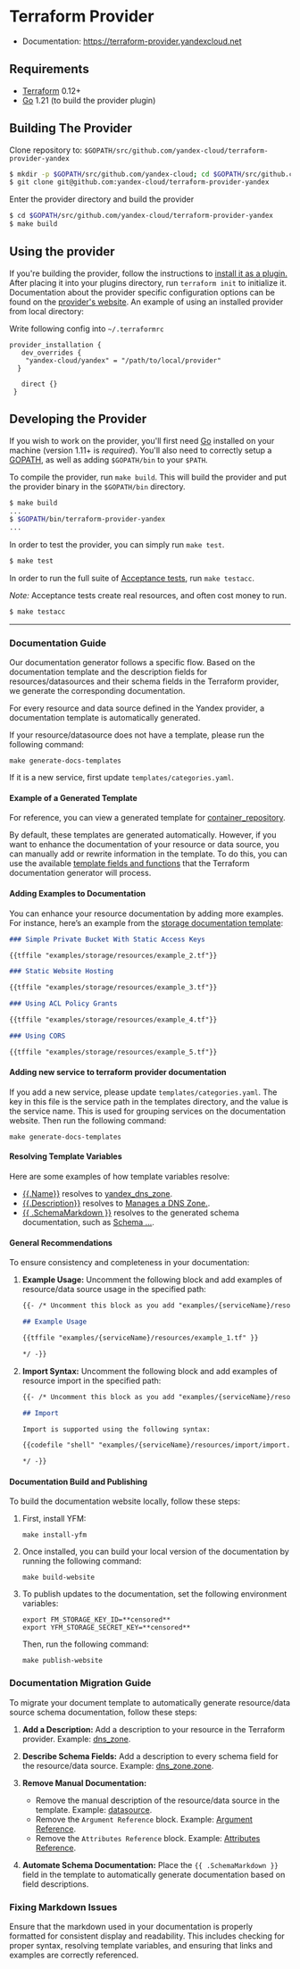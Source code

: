 Terraform Provider
==================

- Documentation: https://terraform-provider.yandexcloud.net

Requirements
------------

- [Terraform](https://www.terraform.io/downloads.html) 0.12+
- [Go](https://golang.org/doc/install) 1.21 (to build the provider plugin)

Building The Provider
---------------------

Clone repository to: `$GOPATH/src/github.com/yandex-cloud/terraform-provider-yandex`

```sh
$ mkdir -p $GOPATH/src/github.com/yandex-cloud; cd $GOPATH/src/github.com/yandex-cloud
$ git clone git@github.com:yandex-cloud/terraform-provider-yandex
```

Enter the provider directory and build the provider

```sh
$ cd $GOPATH/src/github.com/yandex-cloud/terraform-provider-yandex
$ make build
```

Using the provider
----------------------
If you're building the provider, follow the instructions
to [install it as a plugin.](https://www.terraform.io/docs/plugins/basics.html#installing-plugins) After placing it into
your plugins directory, run `terraform init` to initialize it. Documentation about the provider specific configuration
options can be found on
the [provider's website](https://registry.terraform.io/providers/yandex-cloud/yandex/latest/docs).
An example of using an installed provider from local directory:

Write following config into  `~/.terraformrc`

```
provider_installation {
   dev_overrides {
    "yandex-cloud/yandex" = "/path/to/local/provider"
  }

   direct {}
 }
```

Developing the Provider
---------------------------

If you wish to work on the provider, you'll first need [Go](http://www.golang.org) installed on your machine (version
1.11+ is *required*). You'll also need to correctly setup a [GOPATH](http://golang.org/doc/code.html#GOPATH), as well as
adding `$GOPATH/bin` to your `$PATH`.

To compile the provider, run `make build`. This will build the provider and put the provider binary in the `$GOPATH/bin`
directory.

```sh
$ make build
...
$ $GOPATH/bin/terraform-provider-yandex
...
```

In order to test the provider, you can simply run `make test`.

```sh
$ make test
```

In order to run the full suite
of [Acceptance tests](https://www.terraform.io/docs/extend/testing/acceptance-tests/index.html), run `make testacc`.

*Note:* Acceptance tests create real resources, and often cost money to run.

```sh
$ make testacc
```

---

### Documentation Guide

Our documentation generator follows a specific flow. Based on the documentation template and the description fields for
resources/datasources and their schema fields in the Terraform provider, we generate the corresponding documentation.

For every resource and data source defined in the Yandex provider, a documentation template is automatically generated.

If your resource/datasource does not have a template, please run the following command:

```shell
make generate-docs-templates
```

If it is a new service, first update `templates/categories.yaml`.

#### Example of a Generated Template

For reference, you can view a generated template
for [container_repository](https://github.com/yandex-cloud/terraform-provider-yandex/blob/73a0085f4192c78cc657b6c6a92d9bc0b94c0a5d/templates/container_repository).

By default, these templates are generated automatically. However, if you want to enhance the documentation of your
resource or data source, you can manually add or rewrite information in the template. To do this, you can use the
available [template fields and functions](https://github.com/hashicorp/terraform-plugin-docs?tab=readme-ov-file#templates)
that the Terraform documentation generator will process.

#### Adding Examples to Documentation

You can enhance your resource documentation by adding more examples. For instance, here’s an example from
the [storage documentation template](https://github.com/yandex-cloud/terraform-provider-yandex/blob/73a0085f4192c78cc657b6c6a92d9bc0b94c0a5d/templates):

```md
### Simple Private Bucket With Static Access Keys

{{tffile "examples/storage/resources/example_2.tf"}}

### Static Website Hosting

{{tffile "examples/storage/resources/example_3.tf"}}

### Using ACL Policy Grants

{{tffile "examples/storage/resources/example_4.tf"}}

### Using CORS

{{tffile "examples/storage/resources/example_5.tf"}}
```

#### Adding new service to terraform provider documentation

If you add a new service, please update `templates/categories.yaml`. The key in this file is the service path in the
templates directory, and the value is the service name. This is used for grouping services on the documentation website.
Then run the following command:

```shell
make generate-docs-templates
```

#### Resolving Template Variables

Here are some examples of how template variables resolve:

- [{{.Name}}](https://github.com/yandex-cloud/terraform-provider-yandex/blob/73a0085f4192c78cc657b6c6a92d9bc0b94c0a5d/templates/dns/resources/dns_zone.md.tmpl#L8)
  resolves
  to [yandex_dns_zone](https://github.com/yandex-cloud/terraform-provider-yandex/blob/73a0085f4192c78cc657b6c6a92d9bc0b94c0a5d/docs/resources/dns_zone.md#L8).
- [{{.Description}}](https://github.com/yandex-cloud/terraform-provider-yandex/blob/73a0085f4192c78cc657b6c6a92d9bc0b94c0a5d/templates/dns/resources/dns_zone.md.tmpl#L10)
  resolves
  to [Manages a DNS Zone.](https://github.com/yandex-cloud/terraform-provider-yandex/blob/73a0085f4192c78cc657b6c6a92d9bc0b94c0a5d/docs/resources/dns_zone.md#L10).
- [{{ .SchemaMarkdown }}](https://github.com/yandex-cloud/terraform-provider-yandex/blob/73a0085f4192c78cc657b6c6a92d9bc0b94c0a5d/templates/dns/resources/dns_zone.md.tmpl#L11)
  resolves to the generated schema documentation, such
  as [Schema ...](https://github.com/yandex-cloud/terraform-provider-yandex/blob/73a0085f4192c78cc657b6c6a92d9bc0b94c0a5d/docs/resources/dns_zone.md#L28).

#### General Recommendations

To ensure consistency and completeness in your documentation:

1. **Example Usage:**
   Uncomment the following block and add examples of resource/data source usage in the specified path:

   ```md
   {{- /* Uncomment this block as you add "examples/{serviceName}/resources/example_1.tf"

   ## Example Usage

   {{tffile "examples/{serviceName}/resources/example_1.tf" }}

   */ -}}
   ```

2. **Import Syntax:**
   Uncomment the following block and add examples of resource import in the specified path:

   ```md
   {{- /* Uncomment this block as you add "examples/{serviceName}/resources/import/import.sh"

   ## Import

   Import is supported using the following syntax:

   {{codefile "shell" "examples/{serviceName}/resources/import/import.sh" }}

   */ -}}
   ```

#### Documentation Build and Publishing

To build the documentation website locally, follow these steps:

1. First, install YFM:

    ```shell
    make install-yfm
    ```

2. Once installed, you can build your local version of the documentation by running the following command:

    ```shell
    make build-website
    ```

3. To publish updates to the documentation, set the following environment variables:

   ```shell
   export FM_STORAGE_KEY_ID=**censored**
   export YFM_STORAGE_SECRET_KEY=**censored**
   ```

   Then, run the following command:

   ```shell
   make publish-website
   ```

### Documentation Migration Guide

To migrate your document template to automatically generate resource/data source schema documentation, follow these
steps:

1. **Add a Description:**
   Add a description to your resource in the Terraform provider.
   Example: [dns_zone](https://github.com/yandex-cloud/terraform-provider-yandex/blob/73a0085f4192c78cc657b6c6a92d9bc0b94c0a5d/yandex/resource_yandex_dns_zone.go#L20).

2. **Describe Schema Fields:**
   Add a description to every schema field for the resource/data source.
   Example: [dns_zone.zone](https://github.com/yandex-cloud/terraform-provider-yandex/blob/73a0085f4192c78cc657b6c6a92d9bc0b94c0a5d/yandex/resource_yandex_dns_zone.go#L45).

3. **Remove Manual Documentation:**
    - Remove the manual description of the resource/data source in the template.
      Example: [datasource](https://github.com/yandex-cloud/terraform-provider-yandex/blob/73a0085f4192c78cc657b6c6a92d9bc0b94c0a5d/templates/datasphere/resources/datasphere_project.md.tmpl#L14).
    - Remove the `Argument Reference` block.
      Example: [Argument Reference](https://github.com/yandex-cloud/terraform-provider-yandex/blob/73a0085f4192c78cc657b6c6a92d9bc0b94c0a5d/templates/datasphere/resources/datasphere_project.md.tmpl#L18-L27).
    - Remove the `Attributes Reference` block.
      Example: [Attributes Reference](https://github.com/yandex-cloud/terraform-provider-yandex/blob/73a0085f4192c78cc657b6c6a92d9bc0b94c0a5d/templates/datasphere/resources/datasphere_project.md.tmpl#L29-L70).

4. **Automate Schema Documentation:**
   Place the `{{ .SchemaMarkdown }}` field in the template to automatically generate documentation based on field
   descriptions.

### Fixing Markdown Issues

Ensure that the markdown used in your documentation is properly formatted for consistent display and readability. This
includes checking for proper syntax, resolving template variables, and ensuring that links and examples are correctly
referenced.
